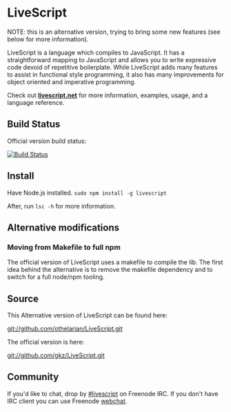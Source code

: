# LiveScript

NOTE: this is an alternative version, trying to bring some new features (see below for more information).

LiveScript is a language which compiles to JavaScript. It has a straightforward mapping to JavaScript and allows you to write expressive code devoid of repetitive boilerplate. While LiveScript adds many features to assist in functional style programming, it also has many improvements for object oriented and imperative programming.

Check out **[livescript.net](http://livescript.net)** for more information, examples, usage, and a language reference.

## Build Status

Official version build status:

[![Build Status](https://travis-ci.org/gkz/LiveScript.svg?branch=master)](https://travis-ci.org/gkz/LiveScript)

## Install

Have Node.js installed. `sudo npm install -g livescript`

After, run `lsc -h` for more information.

## Alternative modifications

### Moving from Makefile to full npm

The official version of LiveScript uses a makefile to compile the lib. The first idea behind the alternative is to remove the makefile dependency and to switch for a full node/npm tooling.

## Source

This Alternative version of LiveScript can be found here:

[git://github.com/othelarian/LiveScript.git](git://github.com/othelarian/LiveScript.git)

The official version is here:

[git://github.com/gkz/LiveScript.git](git://github.com/gkz/LiveScript.git)

## Community

If you'd like to chat, drop by [#livescript](irc://irc.freenode.net/livescript) on Freenode IRC.
If you don't have IRC client you can use Freenode [webchat](https://webchat.freenode.net/?channels=#livescript).
